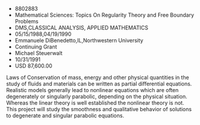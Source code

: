 
* 8802883
* Mathematical Sciences: Topics On Regularity Theory and Free Boundary Problems
* DMS,CLASSICAL ANALYSIS, APPLIED MATHEMATICS
* 05/15/1988,04/19/1990
* Emmanuele DiBenedetto,IL,Northwestern University
* Continuing Grant
* Michael Steuerwalt
* 10/31/1991
* USD 87,600.00

Laws of Conservation of mass, energy and other physical quantities in the study
of fluids and materials can be written as partial differential equations.
Realistic models generally lead to nonlinear equations which are often
degenerately or singularly parabolic, depending on the physical situation.
Whereas the linear theory is well established the nonlinear theory is not. This
project will study the smoothness and qualitative behavior of solutions to
degenerate and singular parabolic equations.
